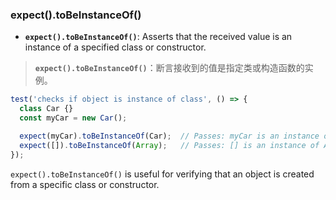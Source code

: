 ### expect().toBeInstanceOf()

- **`expect().toBeInstanceOf()`**: Asserts that the received value is an instance of a specified class or constructor.

> **`expect().toBeInstanceOf()`**：断言接收到的值是指定类或构造函数的实例。

```js
test('checks if object is instance of class', () => {
  class Car {}
  const myCar = new Car();

  expect(myCar).toBeInstanceOf(Car);  // Passes: myCar is an instance of Car
  expect([]).toBeInstanceOf(Array);   // Passes: [] is an instance of Array
});
```

`expect().toBeInstanceOf()` is useful for verifying that an object is created from a specific class or constructor.